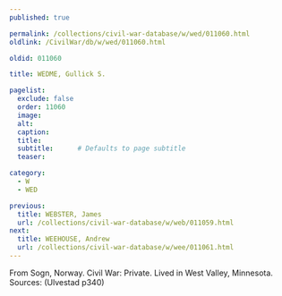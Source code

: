 ```yaml
---
published: true

permalink: /collections/civil-war-database/w/wed/011060.html
oldlink: /CivilWar/db/w/wed/011060.html

oldid: 011060

title: WEDME, Gullick S.

pagelist:
  exclude: false
  order: 11060
  image: 
  alt:
  caption:
  title:
  subtitle:      # Defaults to page subtitle
  teaser:

category: 
  - W 
  - WED

previous:
  title: WEBSTER, James
  url: /collections/civil-war-database/w/web/011059.html  
next:
  title: WEEHOUSE, Andrew
  url: /collections/civil-war-database/w/wee/011061.html   
---
```

From Sogn, Norway. Civil War: Private. Lived in West Valley, Minnesota. Sources: (Ulvestad p340)